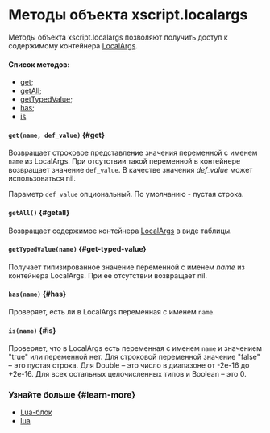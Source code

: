 # Методы объекта xscript.localargs

Методы объекта xscript.localargs позволяют получить доступ к содержимому контейнера [LocalArgs](../concepts/block-local-ov.md).

#### Список методов: 

- [get](block-lua-localargs-methods.md#get);
- [getAll](block-lua-localargs-methods.md#getall);
- [getTypedValue](block-lua-localargs-methods.md#get-typed-value);
- [has](block-lua-localargs-methods.md#has);
- [is](block-lua-localargs-methods.md#is).

#### `get(name, def_value)` {#get}

Возвращает строковое представление значения переменной с именем `name` из LocalArgs. При отсутствии такой переменной в контейнере возвращает значение `def_value`. В качестве значения _def_value_ может использоваться nil.

Параметр `def_value` опциональный. По умолчанию - пустая строка.

#### `getAll()` {#getall}

Возвращает содержимое контейнера [LocalArgs](../concepts/block-local-ov.md#localargs) в виде таблицы.

#### `getTypedValue(name)` {#get-typed-value}

Получает типизированное значение переменной с именем _name_ из контейнера LocalArgs. При ее отсутствии возвращает nil.

#### `has(name)` {#has}
Проверяет, есть ли в LocalArgs переменная с именем `name`. 

#### `is(name)` {#is}

Проверяет, что в LocalArgs есть переменная с именем `name` и значением "true" или переменной нет. Для строковой переменной значение "false" – это пустая строка. Для Double – это число в диапазоне от -2e-16 до +2e-16. Для всех остальных целочисленных типов и Boolean – это 0.


### Узнайте больше {#learn-more}
* [Lua-блок](../concepts/block-lua-ov.md)
* [lua](../reference/lua.md)
